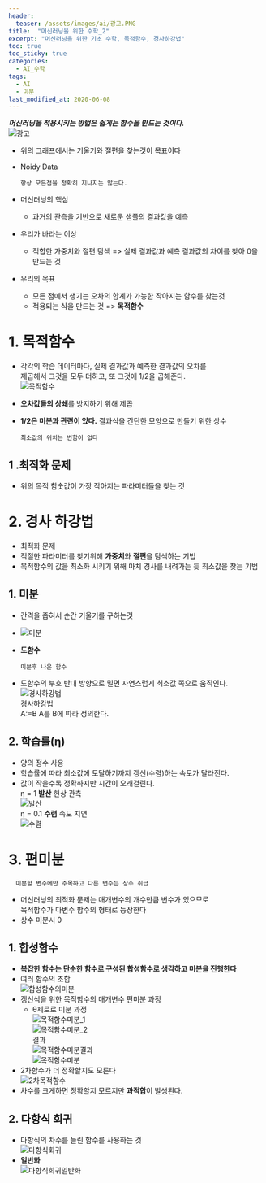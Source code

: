 ```yaml
---
header:
  teaser: /assets/images/ai/광고.PNG
title:  "머신러닝을 위한 수학_2"
excerpt: "머신러닝을 위한 기초 수학, 목적함수, 경사하강법"
toc: true
toc_sticky: true
categories:
  - AI_수학
tags:
  - AI
  - 미분
last_modified_at: 2020-06-08
---
```


***머신러닝을 적용시키는 방법은 쉽게는 함수을 만드는 것이다.***  
![광고](/assets/images/ai/광고.PNG)  
* 위의 그래프에서는 기울기와 절편을 찾는것이 목표이다
* Noidy Data 
  
      항상 모든점을 정확히 지나지는 않는다.
      
* 머신러닝의 핵심
  * 과거의 관측을 기반으로 새로운 샘플의 결과값을 예측
  
* 우리가 바라는 이상
  * 적합한 가중치와 절편 탐색 => 실제 결과값과 예측 결과값의 차이를 찾아 0을 만드는 것
  
* 우리의 목표
  * 모든 점에서 생기는 오차의 합계가 가능한 작아지는 함수를 찾는것
  * 적용되는 식을 만드는 것 => **목적함수**
  
# 1. 목적함수
* 각각의 학습 데이터마다, 실제 결과값과 예측한 결과값의 오차를   
  제곱해서 그것을 모두 더하고, 또 그것에 1/2을 곱해준다.  
![목적함수](/assets/images/ai/목적함수.PNG)  
* **오차값들의 상쇄**를 방지하기 위해 제곱
* **1/2은 미분과 관련이 있다.** 결과식을 간단한 모양으로 만들기 위한 상수
  
      최소값의 위치는 변함이 없다

## 1 .최적화 문제
* 위의 목적 함숫값이 가장 작아지는 파라미터들을 찾는 것

# 2. 경사 하강법
  * 최적화 문제
  * 적절한 파라미터를 찾기위해 **가중치**와 **절편**을 탐색하는 기법
  * 목적함수의 값을 최소화 시키기 위해 마치 경사를 내려가는 듯 최소값을 찾는 기법
  
## 1. 미분
  * 간격을 좁혀서 순간 기울기를 구하는것
  * ![미분](/assets/images/ai/미분.PNG)
  
  * **도함수** 
      
        미분후 나온 함수 
  * 도함수의 부호 반대 방향으로 밀면 자연스럽게 최소값 쪽으로 움직인다.  
  ![경사하강법](/assets/images/ai/경사하강법.PNG)  
  경사하강법  
  A:=B A를 B에 따라 정의한다.
  
## 2. 학습률(η)
  * 양의 정수 사용
  * 학습률에 따라 최소값에 도달하기까지 갱신(수렴)하는 속도가 달라진다.
  * 값이 작을수록 정확하지만 시간이 오래걸린다.  
  η = 1 **발산** 현상 관측  
  ![발산](/assets/images/ai/발산.PNG)  
  η = 0.1 **수렴** 속도 지연  
  ![수렴](/assets/images/ai/수렴.PNG)  
    
# 3. 편미분
  
      미분할 변수에만 주목하고 다른 변수는 상수 취급
   
  
  * 머신러닝의 최적화 문제는 매개변수의 개수만큼 변수가 있으므로  
    목적함수가 다변수 함수의 형태로 등장한다
  * 상수 미분시 0
   
## 1. 합성함수
  * **복잡한 함수는 단순한 함수로 구성된 합성함수로 생각하고 미분을 진행한다**
  * 여러 함수의 조합  
    ![합성함수의미분](/assets/images/ai/합성함수의미분.PNG)  
  * 갱신식을 위한 목적함수의 매개변수 편미분 과정  
    * θ제로로 미분 과정  
      ![목적함수미분_1](/assets/images/ai/목적함수미분_1.PNG)  
      ![목적함수미분_2](/assets/images/ai/목적함수미분_2.PNG)  
      결과  
      ![목적함수미분결과](/assets/images/ai/목적함수미분결과.PNG)  
    ![목적함수미분](/assets/images/ai/목적함수미분.PNG)  
  * 2차함수가 더 정확할지도 모른다  
    ![2차목적함수](/assets/images/ai/2차목적함수.PNG)  
  * 차수를 크게하면 정확할지 모르지만 **과적합**이 발생된다.
## 2. 다항식 회귀
  * 다항식의 차수를 늘린 함수를 사용하는 것  
    ![다항식회귀](/assets/images/ai/다항식회귀.PNG) 
  * **일반화**  
    ![다항식회귀일반화](/assets/images/ai/다항식회귀일반화.PNG) 
